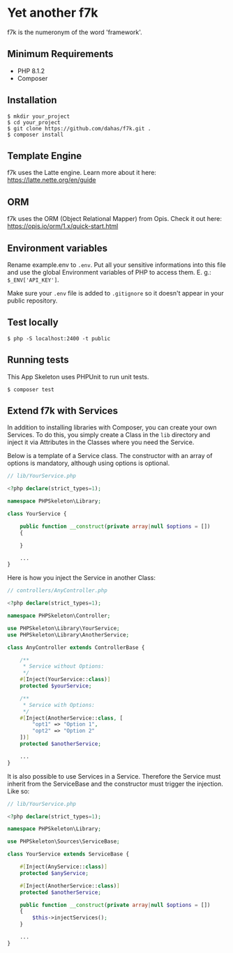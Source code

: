 # Yet another f7k
f7k is the numeronym of the word 'framework'.

## Minimum Requirements

- PHP 8.1.2
- Composer

## Installation
````
$ mkdir your_project
$ cd your_project
$ git clone https://github.com/dahas/f7k.git .
$ composer install
````

## Template Engine
f7k uses the Latte engine. Learn more about it here: https://latte.nette.org/en/guide

## ORM
f7k uses the ORM (Object Relational Mapper) from Opis. Check it out here: https://opis.io/orm/1.x/quick-start.html

## Environment variables
Rename example.env to `.env`. Put all your sensitive informations into this file and use the global Environment variables of PHP to access them. E. g.: `$_ENV['API_KEY']`.

Make sure your `.env` file is added to `.gitignore` so it doesn't appear in your public repository.

## Test locally
````
$ php -S localhost:2400 -t public
````

## Running tests
This App Skeleton uses PHPUnit to run unit tests.
````
$ composer test
````

## Extend f7k with Services
In addition to installing libraries with Composer, you can create your own Services. To do this, you simply create a Class in the `lib` directory and inject it via Attributes in the Classes where you need the Service. 

Below is a template of a Service class. The constructor with an array of options is mandatory, although using options is optional.

````php
// lib/YourService.php

<?php declare(strict_types=1);

namespace PHPSkeleton\Library;

class YourService {

    public function __construct(private array|null $options = [])
    {

    }

    ...
}
````
Here is how you inject the Service in another Class:
````php
// controllers/AnyController.php

<?php declare(strict_types=1);

namespace PHPSkeleton\Controller;

use PHPSkeleton\Library\YourService;
use PHPSkeleton\Library\AnotherService;

class AnyController extends ControllerBase {

    /**
     * Service without Options:
     */
    #[Inject(YourService::class)]
    protected $yourService;

    /**
     * Service with Options:
     */
    #[Inject(AnotherService::class, [
        "opt1" => "Option 1", 
        "opt2" => "Option 2"
    ])]
    protected $anotherService;

    ...
}
````
It is also possible to use Services in a Service. Therefore the Service must inherit from the ServiceBase and the constructor must trigger the injection. Like so:
````php
// lib/YourService.php

<?php declare(strict_types=1);

namespace PHPSkeleton\Library;

use PHPSkeleton\Sources\ServiceBase;

class YourService extends ServiceBase {

    #[Inject(AnyService::class)]
    protected $anyService;

    #[Inject(AnotherService::class)]
    protected $anotherService;

    public function __construct(private array|null $options = [])
    {
        $this->injectServices();
    }

    ...
}
````